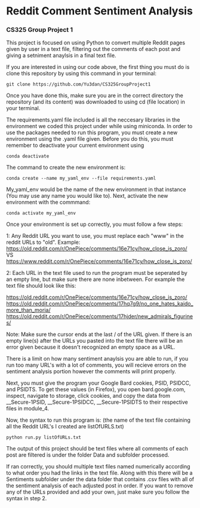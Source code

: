 # Reddit Comment Sentiment Analysis
### CS325 Group Project 1

This project is focused on using Python to convert multiple Reddit pages given by user in a text file, filtering out the comments of each post and giving a setniment anaylsis in a final text file.

If you are interested in using our code above, the first thing you must do is clone this repository by using this command in your terminal:

```
git clone https://github.com/Yu3dan/CS325GroupProject1
```

Once you have done this, make sure you are in the correct directory the repository (and its content) was downloaded to using cd (file location) in your terminal.

The requirements.yaml file included is all the neccesary libraries in the environment we coded this project under while using miniconda.
In order to use the packages needed to run this program, you must create a new environment using the .yaml file given. Before you do this, you must remember to deactivate your current environment using

```
conda deactivate
```

The command to create the new environment is:

```
conda create --name my_yaml_env --file requirements.yaml
```

My_yaml_env would be the name of the new environment in that instance (You may use any name you would like to). Next, activate the new environment with the commmand:

```
conda activate my_yaml_env
```
Once your environment is set up correctly, you must follow a few steps: 

1: Any Reddit URL you want to use, you must replace each "www" in the reddit URLs to "old".
Example: 
https://old.reddit.com/r/OnePiece/comments/16e71cy/how_close_is_zoro/
VS
https://www.reddit.com/r/OnePiece/comments/16e71cy/how_close_is_zoro/

2: Each URL in the text file used to run the program must be seperated by an empty line, but make sure there are none inbetween. For example the text file should look like this:

https://old.reddit.com/r/OnePiece/comments/16e71cy/how_close_is_zoro/
https://old.reddit.com/r/OnePiece/comments/17hq7g9/no_one_hates_kaido_more_than_moria/
https://old.reddit.com/r/OnePiece/comments/17hjder/new_admirals_figurines/

Note: Make sure the cursor ends at the last / of the URL given. If there is an empty line(s) after the URLs you pasted into the text file there will be an error given because it doesn't recognized an empty space as a URL.

There is a limit on how many sentiment anaylsis you are able to run, if you run too many URL's with a lot of comments, you will recieve errors on the sentiment analysis portion however the comments will print properly.

Next, you must give the program your Google Bard cookies, PSID, PSIDCC, and PSIDTS. To get these values (in Firefox), you open bard.google.com, inspect, navigate to storage, click cookies, and copy the data from __Secure-1PSID, __Secure-1PSIDCC, __Secure-1PSIDTS to their respective files in module_4.

Now, the syntax to run this program is: (the name of the text file containing all the Reddit URL's I created are listOfURLS.txt)

```
python run.py listOfURLs.txt
```

The output of this project should be text files where all comments of each post are filtered is under the folder Data and subfolder processed.

If ran correctly, you should multiple text files named numerically according to what order you had the links in the text file. Along with this there will be a Sentiments subfolder under the data folder that contains .csv files with all of the sentiment analysis of each adjusted post in order.
If you want to remove any of the URLs provided and add your own, just make sure you follow the syntax in step 2.
